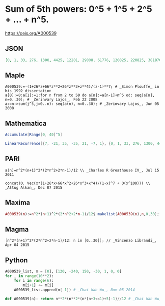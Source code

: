 # Sum of 5th powers: 0^5 \+ 1^5 \+ 2^5 \+ \.\.\. \+ n^5\.
https://oeis.org/A000539
## JSON
```JSON
[0, 1, 33, 276, 1300, 4425, 12201, 29008, 61776, 120825, 220825, 381876, 630708, 1002001, 1539825, 2299200, 3347776, 4767633, 6657201, 9133300, 12333300, 16417401, 21571033, 28007376, 35970000, 45735625, 57617001, 71965908, 89176276, 109687425, 133987425, 162616576]
```
## Maple
```Maple
A000539:=-(1+26*z+66*z**2+26*z**3+z**4)/(z-1)**7; # _Simon Plouffe_ in his 1992 dissertation
a[0]:=0:a[1]:=1:for n from 2 to 50 do a[n]:=a[n-1]+n^5 od: seq(a[n], n=0..30); # _Zerinvary Lajos_, Feb 22 2008
a:=n->sum(j^5,j=0..n): seq(a(n), n=0..30); # _Zerinvary Lajos_, Jun 05 2008
```
## Mathematica
```Mathematica
Accumulate[Range[0, 40]^5]
```
```Mathematica
LinearRecurrence[{7, -21, 35, -35, 21, -7, 1}, {0, 1, 33, 276, 1300, 4425, 12201}, 41] (* _Jean-François Alcover_, Feb 09 2016 *)
```
## PARI
```PARI
a(n)=n^2*(n+1)^2*(2*n^2+2*n-1)/12 \\ _Charles R Greathouse IV_, Jul 15 2011
```
```PARI
concat(0, Vec(x*(1+26*x+66*x^2+26*x^3+x^4)/(1-x)^7 + O(x^100))) \\ _Altug Alkan_, Dec 07 2015
```
## Maxima
```Maxima
A000539(n):=n^2*(n+1)^2*(2*n^2+2*n-1)/12$ makelist(A000539(n),n,0,30); /* _Martin Ettl_, Nov 12 2012 */
```
## Magma
```Magma
[n^2*(n+1)^2*(2*n^2+2*n-1)/12: n in [0..30]]; // _Vincenzo Librandi_, Apr 04 2015
```
## Python
```Python
A000539_list, m = [0], [120, -240, 150, -30, 1, 0, 0]
for _ in range(10**2):
    for i in range(6):
        m[i+1] += m[i]
    A000539_list.append(m[-1]) # _Chai Wah Wu_, Nov 05 2014
```
```Python
def A000539(n): return n**2*(n**2*(n*(n+3<<1)+5)-1)//12 # _Chai Wah Wu_, Oct 03 2024
```
